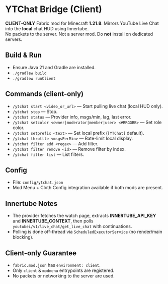 # YTChat Bridge (Client)

**CLIENT-ONLY** Fabric mod for Minecraft **1.21.8**. Mirrors YouTube Live Chat into the **local** chat HUD using Innertube.  
No packets to the server. Not a server mod. Do **not** install on dedicated servers.

## Build & Run
- Ensure Java 21 and Gradle are installed.
- `./gradlew build`
- `./gradlew runClient`

## Commands (client-only)
- `/ytchat start <video_or_url>` — Start pulling live chat (local HUD only).
- `/ytchat stop` — Stop.
- `/ytchat status` — Provider info, msgs/min, lag, last error.
- `/ytchat setcolor <owner|moderator|member|user> <#RRGGBB>` — Set role color.
- `/ytchat setprefix <text>` — Set local prefix (`[YTChat]` default).
- `/ytchat throttle <msgsPerMin>` — Rate-limit local display.
- `/ytchat filter add <regex>` — Add filter.
- `/ytchat filter remove <id>` — Remove filter by index.
- `/ytchat filter list` — List filters.

## Config
- File: `config/ytchat.json`
- Mod Menu + Cloth Config integration available if both mods are present.

## Innertube Notes
- The provider fetches the watch page, extracts **INNERTUBE_API_KEY** and **INNERTUBE_CONTEXT**, then polls `youtubei/v1/live_chat/get_live_chat` with continuations.
- Polling is done off-thread via `ScheduledExecutorService` (no render/main blocking).

## Client-only Guarantee
- `fabric.mod.json` has `environment: client`.
- Only `client` & `modmenu` entrypoints are registered.
- No packets or networking to the server are used.
